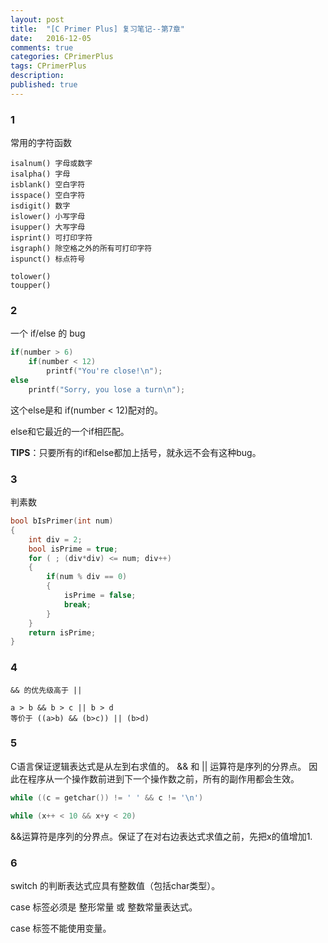 ```yaml
---
layout: post
title:  "[C Primer Plus] 复习笔记--第7章"
date:   2016-12-05
comments: true
categories: CPrimerPlus
tags: CPrimerPlus
description:
published: true
---
```


### 1

常用的字符函数

```
isalnum() 字母或数字
isalpha() 字母 
isblank() 空白字符
isspace() 空白字符
isdigit() 数字
islower() 小写字母
isupper() 大写字母
isprint() 可打印字符
isgraph() 除空格之外的所有可打印字符
ispunct() 标点符号

tolower()
toupper()
```

### 2 

一个 if/else 的 bug

```cpp
if(number > 6)
    if(number < 12)
	    printf("You're close!\n");
else 
    printf("Sorry, you lose a turn\n");
```

这个else是和 if(number < 12)配对的。

else和它最近的一个if相匹配。

**TIPS**：只要所有的if和else都加上括号，就永远不会有这种bug。


### 3

判素数

```cpp
bool bIsPrimer(int num)
{
	int div = 2;
	bool isPrime = true;
	for ( ; (div*div) <= num; div++)
	{
	    if(num % div == 0)
		{
		    isPrime = false;
			break;
		}
	}
	return isPrime;
}
```


### 4

```
&& 的优先级高于 ||

a > b && b > c || b > d
等价于 ((a>b) && (b>c)) || (b>d)
```

### 5

C语言保证逻辑表达式是从左到右求值的。 && 和 || 运算符是序列的分界点。
因此在程序从一个操作数前进到下一个操作数之前，所有的副作用都会生效。

```cpp
while ((c = getchar()) != ' ' && c != '\n')
```

```cpp
while (x++ < 10 && x+y < 20)
```

&&运算符是序列的分界点。保证了在对右边表达式求值之前，先把x的值增加1.


### 6

switch 的判断表达式应具有整数值（包括char类型）。

case 标签必须是 整形常量 或 整数常量表达式。

case 标签不能使用变量。















